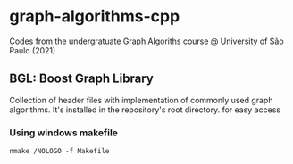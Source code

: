 # graph-algorithms-cpp
 
Codes from the undergratuate Graph Algoriths course @ University of São Paulo (2021)


## BGL: Boost Graph Library
Collection of header files with implementation of commonly used graph algorithms.
It's installed in the repository's root directory. for easy access


### Using windows makefile
`nmake /NOLOGO -f Makefile`